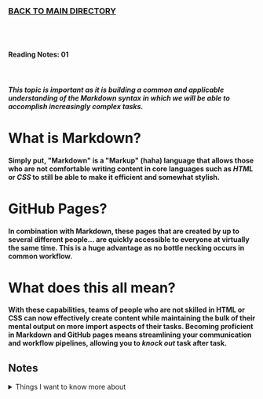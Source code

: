 ### [BACK TO MAIN DIRECTORY](./README.md)
<br>
<br>

#### Reading Notes: 01
<br>

#### *This topic is important as it is building a common and applicable understanding of the Markdown syntax in which we will be able to accomplish increasingly complex tasks.*


# What is Markdown?

#### Simply put, "Markdown" is a "Markup" (haha) language that allows those who are not comfortable writing content in core languages such as *HTML* or *CSS* to still be able to make it efficient and somewhat stylish. 


# GitHub Pages?

#### In combination with Markdown, these pages that are created by up to several different people... are quickly accessible to everyone at virtually the same time. This is a huge advantage as no bottle necking occurs in common workflow.

# What does this all mean?

#### With these capabilities, teams of people who are not skilled in HTML or CSS can now effectively create content while maintaining the bulk of their mental output on more import aspects of their tasks. Becoming proficient in Markdown and GitHub pages means streamlining your communication and workflow pipelines, allowing you to *knock out* task after task.

## Notes

<details>
<summary>Things I want to know more about</summary>
<br>  

Begin writing here...
  
</details>

